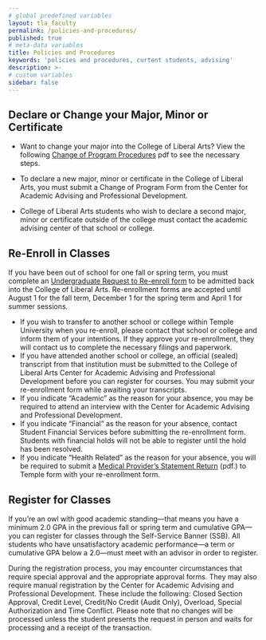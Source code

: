 ```yaml
---
# global predefined variables
layout: tla_faculty
permalink: /policies-and-procedures/
published: true
# meta-data variables
title: Policies and Procedures
keywords: 'policies and procedures, curtent students, advising'
description: >-
# custom variables
sidebar: false
---
```

## Declare or Change your Major, Minor or Certificate
- Want to change your major into the College of Liberal Arts? View the following [Change of Program Procedures](https://liberalarts.temple.edu/sites/liberalarts/files/Change%20of%20Program%20Procedures.pdf) pdf to see the necessary steps.

- To declare a new major, minor or certificate in the College of Liberal Arts, you must submit a Change of Program Form from the Center for Academic Advising and Professional Development.

- College of Liberal Arts students who wish to declare a second major, minor or certificate outside of the college must contact the academic advising center of that school or college.

## Re-Enroll in Classes
If you have been out of school for one fall or spring term, you must complete an [Undergraduate Request to Re-enroll form](https://liberalarts.temple.edu/sites/liberalarts/files/request_to_reenroll.pdf) to be admitted back into the College of Liberal Arts. Re-enrollment forms are accepted until August 1 for the fall term, December 1 for the spring term and April 1 for summer sessions.

- If you wish to transfer to another school or college within Temple University when you re-enroll, please contact that school or college and inform them of your intentions. If they approve your re-enrollment, they will contact us to complete the necessary filings and paperwork.
- If you have attended another school or college, an official (sealed) transcript from that institution must be submitted to the College of Liberal Arts Center for Academic Advising and Professional Development before you can register for courses. You may submit your re-enrollment form while awaiting your transcripts.
- If you indicate “Academic” as the reason for your absence, you may be required to attend an interview with the Center for Academic Advising and Professional Development.
- If you indicate “Financial” as the reason for your absence, contact Student Financial Services before submitting the re-enrollment form. Students with financial holds will not be able to register until the hold has been resolved.
- If you indicate “Health Related” as the reason for your absence, you will be required to submit a [Medical Provider’s Statement Return](https://liberalarts.temple.edu/sites/liberalarts/files/Medical-Provider-Statement-Return_form.pdf) (pdf.) to Temple form with your re-enrollment form.

## Register for Classes
If you’re an owl with good academic standing—that means you have a minimum 2.0 GPA in the previous fall or spring term and cumulative GPA—you can register for classes through the Self-Service Banner (SSB). All students who have unsatisfactory academic performance—a term or cumulative GPA below a 2.0—must meet with an advisor in order to register.

During the registration process, you may encounter circumstances that require special approval and the appropriate approval forms. They may also require manual registration by the Center for Academic Advising and Professional Development. These include the following: Closed Section Approval, Credit Level, Credit/No Credit (Audit Only), Overload, Special Authorization and Time Conflict. Please note that no changes will be processed unless the student presents the request in person and waits for processing and a receipt of the transaction.
